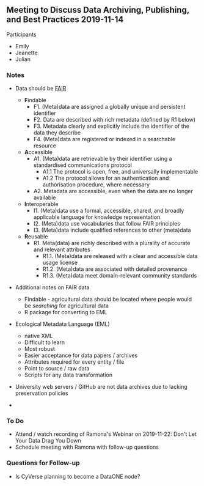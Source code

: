## Meeting to Discuss Data Archiving, Publishing, and Best Practices 2019-11-14

Participants
* Emily
* Jeanette
* Julian

### Notes
* Data should be [FAIR](https://www.go-fair.org/fair-principles/)
  * **F**indable
    * F1. (Meta)data are assigned a globally unique and persistent identifier
    * F2. Data are described with rich metadata (defined by R1 below)
    * F3. Metadata clearly and explicitly include the identifier of the data they describe
    * F4. (Meta)data are registered or indexed in a searchable resource
  * **A**ccessible
    * A1. (Meta)data are retrievable by their identifier using a standardised communications protocol
      * A1.1 The protocol is open, free, and universally implementable
      * A1.2 The protocol allows for an authentication and authorisation procedure, where necessary
    * A2. Metadata are accessible, even when the data are no longer available
  * **I**nteroperable
    * I1. (Meta)data use a formal, accessible, shared, and broadly applicable language for knowledge representation.
    * I2. (Meta)data use vocabularies that follow FAIR principles
    * I3. (Meta)data include qualified references to other (meta)data
  * **R**eusable
    * R1. Meta(data) are richly described with a plurality of accurate and relevant attributes
      * R1.1. (Meta)data are released with a clear and accessible data usage license
      * R1.2. (Meta)data are associated with detailed provenance
      * R1.3. (Meta)data meet domain-relevant community standards
      
 * Additional notes on FAIR data
   * Findable - agricultural data should be located where people would be *searching* for agricultural data
   * R package for converting to EML
      
 * Ecological Metadata Language (EML)
   * native XML
   * Difficult to learn
   * Most robust
   * Easier acceptance for data papers / archives
   * Attributes required for every entity / file
   * Point to source / raw data
   * Scripts for any data transformation
   
 * University web servers / GitHub are not data archives due to lacking preservation policies
 * 

### To Do
* Attend / watch recording of Ramona's Webinar on 2019-11-22: Don't Let Your Data Drag You Down
* Schedule meeting with Ramona with follow-up questions

### Questions for Follow-up
* Is CyVerse planning to become a DataONE node?

